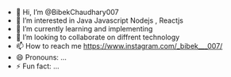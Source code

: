 - 👋 Hi, I’m @BibekChaudhary007
- 👀 I’m interested in Java Javascript Nodejs , Reactjs 
- 🌱 I’m currently learning and implementing
- 💞️ I’m looking to collaborate on diffrent technology 
- 📫 How to reach me https://www.instagram.com/_bibek___007/
- 😄 Pronouns: ...
- ⚡ Fun fact: ...

<!---
BibekChaudhary007/BibekChaudhary007 is a ✨ special ✨ repository because its `README.md` (this file) appears on your GitHub profile.
You can click the Preview link to take a look at your changes.
--->
